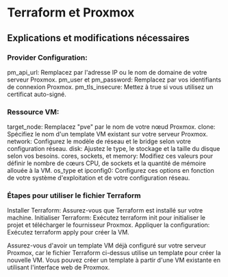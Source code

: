 # Terraform et Proxmox

## Explications et modifications nécessaires

### Provider Configuration:
pm_api_url: Remplacez <votre-serveur-proxmox> par l'adresse IP ou le nom de domaine de votre serveur Proxmox.
pm_user et pm_password: Remplacez par vos identifiants de connexion Proxmox.
pm_tls_insecure: Mettez à true si vous utilisez un certificat auto-signé.

### Ressource VM:
target_node: Remplacez "pve" par le nom de votre nœud Proxmox.
clone: Spécifiez le nom d'un template VM existant sur votre serveur Proxmox.
network: Configurez le modèle de réseau et le bridge selon votre configuration réseau.
disk: Ajustez le type, le stockage et la taille du disque selon vos besoins.
cores, sockets, et memory: Modifiez ces valeurs pour définir le nombre de cœurs CPU, de sockets et la quantité de mémoire allouée à la VM.
os_type et ipconfig0: Configurez ces options en fonction de votre système d'exploitation et de votre configuration réseau.

### Étapes pour utiliser le fichier Terraform

Installer Terraform: Assurez-vous que Terraform est installé sur votre machine.
Initialiser Terraform: Exécutez terraform init pour initialiser le projet et télécharger le fournisseur Proxmox.
Appliquer la configuration: Exécutez terraform apply pour créer la VM.

Assurez-vous d'avoir un template VM déjà configuré sur votre serveur Proxmox, car le fichier Terraform ci-dessus utilise un template pour créer la nouvelle VM. Vous pouvez créer un template à partir d'une VM existante en utilisant l'interface web de Proxmox.
